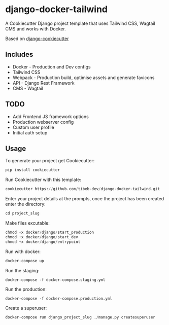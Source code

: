 # django-docker-tailwind
A Cookiecutter Django project template that uses Tailwind CSS, Wagtail CMS and works with Docker.

Based on [django-cookiecutter](https://github.com/pydanny/cookiecutter-django)

## Includes

* Docker - Production and Dev configs
* Tailwind CSS
* Webpack - Production build, optimise assets and generate favicons
* API - Django Rest Framework
* CMS - Wagtail

## TODO

* Add Frontend JS framework options
* Production webserver config
* Custom user profile
* Initial auth setup

## Usage

To generate your project get Cookiecutter:

```python
pip install cookiecutter
```

Run Cookiecutter with this template:

```python
cookiecutter https://github.com/tibeb-dev/django-docker-tailwind.git 
```

Enter your project details at the prompts, once the project has been created enter the directory:

```python
cd project_slug
```

Make files excutable:
```python
chmod +x docker/django/start_production
chmod +x docker/django/start_dev
chmod +x docker/django/entrypoint

```

Run with docker:

```python
docker-compose up
```

Run the staging:
```
docker-compose -f docker-compose.staging.yml
```

Run the production:
```
docker-compose -f docker-compose.production.yml
```

Create a superuser:

```python
docker-compose run django_project_slug ./manage.py createsuperuser
```

